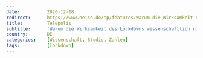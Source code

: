 ```yaml
---
date:          2020-12-18
redirect:      https://www.heise.de/tp/features/Warum-die-Wirksamkeit-des-Lockdowns-wissenschaftlich-nicht-bewiesen-ist-4992909.html
title:         Telepolis
subtitle:      'Warum die Wirksamkeit des Lockdowns wissenschaftlich nicht bewiesen ist'
country:       DE
categories:    [Wissenschaft, Studie, Zahlen]
tags:          [lockdown]
---
```

